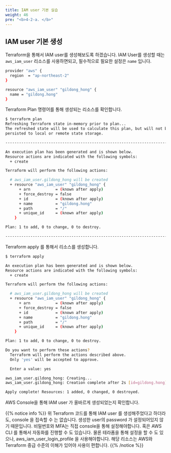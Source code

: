 ```yaml
---
title: IAM user 기본 실습
weight: 46
pre: "<b>4-2-a. </b>"
---
```



## IAM user 기본 생성

Terraform을 통해서 IAM user를 생성해보도록 하겠습니다. 
IAM User를 생성할 때는 `aws_iam_user`  리소스를 사용하면되고,  필수적으로 필요한 설정은 `name` 입니다.


```bash
provider "aws" {
  region  = "ap-northeast-2"
}

resource "aws_iam_user" "gildong_hong" {
  name = "gildong.hong"
}
```

Terraform Plan 명령어를 통해 생성되는 리소스를 확인합니다.

```bash
$ terraform plan
Refreshing Terraform state in-memory prior to plan...
The refreshed state will be used to calculate this plan, but will not be
persisted to local or remote state storage.

------------------------------------------------------------------------

An execution plan has been generated and is shown below.
Resource actions are indicated with the following symbols:
  + create

Terraform will perform the following actions:

  # aws_iam_user.gildong_hong will be created
  + resource "aws_iam_user" "gildong_hong" {
      + arn           = (known after apply)
      + force_destroy = false
      + id            = (known after apply)
      + name          = "gildong.hong"
      + path          = "/"
      + unique_id     = (known after apply)
    }

Plan: 1 to add, 0 to change, 0 to destroy.

------------------------------------------------------------------------
```

Terraform apply 를 통해서 리소스를 생성합니다.

```bash
$ terraform apply

An execution plan has been generated and is shown below.
Resource actions are indicated with the following symbols:
  + create

Terraform will perform the following actions:

  # aws_iam_user.gildong_hong will be created
  + resource "aws_iam_user" "gildong_hong" {
      + arn           = (known after apply)
      + force_destroy = false
      + id            = (known after apply)
      + name          = "gildong.hong"
      + path          = "/"
      + unique_id     = (known after apply)
    }

Plan: 1 to add, 0 to change, 0 to destroy.

Do you want to perform these actions?
  Terraform will perform the actions described above.
  Only 'yes' will be accepted to approve.

  Enter a value: yes

aws_iam_user.gildong_hong: Creating...
aws_iam_user.gildong_hong: Creation complete after 2s [id=gildong.hong]

Apply complete! Resources: 1 added, 0 changed, 0 destroyed.
```

AWS Console을 통해 IAM user 가 올바르게 생성되었는지 확인합니다.

{{% notice info %}}
위 Terraform 코드를 통해 IAM user 를 생성해주었다고 하더라도, console 을 접속할 수 는 없습니다.
생성한 user의 password 가 설정되어있지 않기 때문입니다.
비밀번호와 MFA는 직접 console을 통해 설정해야합니다.
혹은 AWS CLI 를 통해서 자동화를 진행할 수 도 있습니다.
물론 테라폼을 통해 설정을 할 수 도 있으나, aws_iam_user_login_profile 을 사용해야합니다.
해당 리소스는 AWS와 Terraform 중급 수준의 이해가 있어야 사용이 편합니다.
{{% /notice %}}

